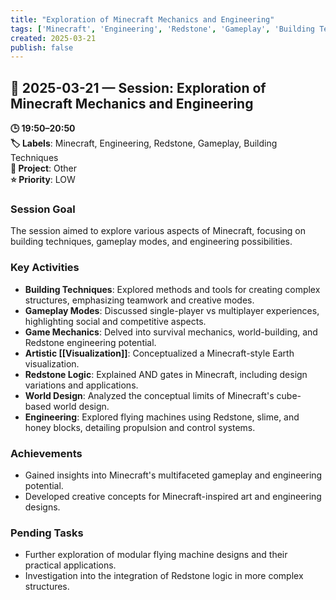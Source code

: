```yaml
---
title: "Exploration of Minecraft Mechanics and Engineering"
tags: ['Minecraft', 'Engineering', 'Redstone', 'Gameplay', 'Building Techniques']
created: 2025-03-21
publish: false
---
```


## 📅 2025-03-21 — Session: Exploration of Minecraft Mechanics and Engineering

**🕒 19:50–20:50**  
**🏷️ Labels**: Minecraft, Engineering, Redstone, Gameplay, Building Techniques  
**📂 Project**: Other  
**⭐ Priority**: LOW  


### Session Goal
The session aimed to explore various aspects of Minecraft, focusing on building techniques, gameplay modes, and engineering possibilities.

### Key Activities
- **Building Techniques**: Explored methods and tools for creating complex structures, emphasizing teamwork and creative modes.
- **Gameplay Modes**: Discussed single-player vs multiplayer experiences, highlighting social and competitive aspects.
- **Game Mechanics**: Delved into survival mechanics, world-building, and Redstone engineering potential.
- **Artistic [[Visualization]]**: Conceptualized a Minecraft-style Earth visualization.
- **Redstone Logic**: Explained AND gates in Minecraft, including design variations and applications.
- **World Design**: Analyzed the conceptual limits of Minecraft's cube-based world design.
- **Engineering**: Explored flying machines using Redstone, slime, and honey blocks, detailing propulsion and control systems.

### Achievements
- Gained insights into Minecraft's multifaceted gameplay and engineering potential.
- Developed creative concepts for Minecraft-inspired art and engineering designs.

### Pending Tasks
- Further exploration of modular flying machine designs and their practical applications.
- Investigation into the integration of Redstone logic in more complex structures.

